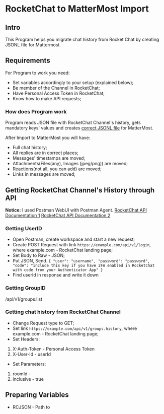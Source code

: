 # RocketChat to MatterMost Import

## Intro
This Program helps you migrate chat history from Rocket Chat by creating JSONL file for Mattermost.

## Requirements
For Program to work you need:
- Set variables accordingly to your setup (explained below);
- Be member of the Channel in RocketChat;
- Have Personal Access Token in RocketChat;
- Know how to make API requests;

### How does Program work

Program reads JSON file with RocketChat Channel's history, gets mandatory keys' values and creates [correct JSONL file](https://docs.mattermost.com/deployment/bulk-loading.html#post-object) for MatterMost.

After Import to MatterMost you will have:
- Full chat history;
- All replies are in correct places;
- Messages' timestamps are moved;
- Attachments(Files(any),  Images (jpeg/png)) are moved;
- Reactions(not all, you can add) are moved;
- Links in messages are moved;

## Getting RocketChat Channel's History through API
**Notice:** I used Postman WebUI with Postman Agent.
[RocketChat API Documentation 1](https://docs.rocket.chat/api/rest-api/methods/channels/history)
[RocketChat API Documentation 2](https://docs.rocket.chat/api/rest-api/methods/groups/history)

### Getting UserID
- Open Postman, create workspace and start a new request;
- Create POST Request with link `https://example.com/api/v1/login`, where example.com - RocketChat landing page;
- Set Body to Raw - JSON;
- Put JSON, Send.
`
{
    "user": "username",
    "password": "password",
    "code": "include this key if you have 2FA enabled in RocketChat with code from your Authenticator App"
}
`
- Find userId in response and write it down

### Getting GroupID
/api/v1/groups.list

### Getting chat history from RocketChat Channel
- Change Request type to GET;
- Set link `https://example.com/api/v1/groups.history`, where example.com - RocketChat landing page;
- Set Headers:
1. X-Auth-Token - Personal Access Token
2. X-User-Id - userId
- Set Parameters:
1. roomId - 
2. inclusive - true




## Preparing Variables
- RCJSON - Path to 

